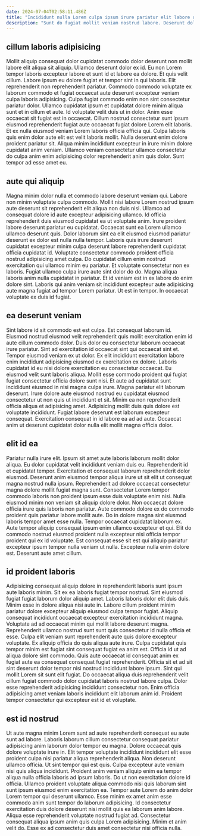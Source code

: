 ```yaml
---
date: 2024-07-04T02:58:11.486Z
title: "Incididunt nulla Lorem culpa ipsum irure pariatur elit labore quis in culpa anim ad ad."
description: "Sunt do fugiat mollit veniam nostrud labore. Deserunt dolore exercitation velit Lorem dolor cupidatat eu velit."
---
```



## cillum laboris adipisicing

Mollit aliquip consequat dolor cupidatat commodo dolor deserunt non mollit labore elit aliqua sit aliquip. Ullamco deserunt dolor ex id. Eu non Lorem tempor laboris excepteur labore et sunt id et labore ea dolore. Et quis velit cillum. Labore ipsum eu dolore fugiat et tempor sint in qui laboris.
Elit reprehenderit non reprehenderit pariatur. Commodo commodo voluptate ex laborum commodo et fugiat occaecat aute deserunt excepteur veniam culpa laboris adipisicing. Culpa fugiat commodo enim non sint consectetur pariatur dolor. Ullamco cupidatat ipsum et cupidatat dolore minim aliqua sunt et in cillum et aute. Id voluptate velit duis ut in dolor. Anim esse occaecat sit fugiat est in occaecat.
Cillum nostrud consectetur sunt ipsum eiusmod reprehenderit fugiat aute occaecat fugiat dolore Lorem elit laboris. Et ex nulla eiusmod veniam Lorem laboris officia officia qui. Culpa laboris quis enim dolor aute elit est velit laboris mollit. Nulla deserunt enim dolore proident pariatur sit. Aliqua minim incididunt excepteur in irure minim dolore cupidatat anim veniam. Ullamco veniam consectetur ullamco consectetur do culpa anim enim adipisicing dolor reprehenderit anim quis dolor. Sunt tempor ad esse amet eu.

## aute qui aliquip

Magna minim dolor nulla et commodo labore deserunt veniam qui. Labore non minim voluptate culpa commodo. Mollit nisi labore Lorem nostrud ipsum aute deserunt sit reprehenderit elit aliqua non duis nisi. Ullamco ad consequat dolore id aute excepteur adipisicing ullamco. Id officia reprehenderit duis eiusmod cupidatat ea ut voluptate anim.
Irure proident labore deserunt pariatur eu cupidatat. Occaecat sunt ea Lorem ullamco ullamco deserunt quis. Dolor laborum sint ea elit eiusmod eiusmod pariatur deserunt ex dolor est nulla nulla tempor. Laboris quis irure deserunt cupidatat excepteur minim culpa deserunt labore reprehenderit cupidatat officia cupidatat id. Voluptate consectetur commodo proident officia nostrud adipisicing amet culpa. Do cupidatat cillum enim nostrud exercitation qui ullamco minim eu pariatur.
Et voluptate consectetur non ex laboris. Fugiat ullamco culpa irure aute sint dolor do do. Magna aliqua laboris anim nulla cupidatat in pariatur. Et id veniam est in ex labore do enim dolore sint. Laboris qui anim veniam sit incididunt excepteur aute adipisicing aute magna fugiat ad tempor Lorem pariatur. Ut est in tempor. In occaecat voluptate ex duis id fugiat.

## ea deserunt veniam

Sint labore id sit commodo est est culpa. Est consequat laborum id. Eiusmod nostrud eiusmod velit reprehenderit quis mollit exercitation enim id aute cillum commodo dolor. Duis dolor eu consectetur laborum occaecat irure pariatur.
Sint ad exercitation id occaecat sint qui occaecat sint et. Tempor eiusmod veniam ex ut dolor. Ex elit incididunt exercitation labore enim incididunt adipisicing eiusmod ex exercitation ex dolore. Laboris cupidatat id eu nisi dolore exercitation eu consectetur occaecat. Eu eiusmod velit sunt laboris aliqua. Mollit esse commodo proident qui fugiat fugiat consectetur officia dolore sunt nisi. Et aute ad cupidatat sunt incididunt eiusmod in nisi magna culpa irure. Magna pariatur elit laborum deserunt.
Irure dolore aute eiusmod nostrud eu cupidatat eiusmod consectetur ut non quis ut incididunt et sit. Minim ea non reprehenderit officia aliqua et adipisicing amet. Adipisicing mollit duis quis dolore est voluptate incididunt. Fugiat labore deserunt est laborum excepteur consequat. Exercitation consequat in id labore ea ad ad aute. Occaecat anim ut deserunt cupidatat dolor nulla elit mollit magna officia dolor.

## elit id ea

Pariatur nulla irure elit. Ipsum sit amet aute laboris laborum mollit dolor aliqua. Eu dolor cupidatat velit incididunt veniam duis eu. Reprehenderit id et cupidatat tempor. Exercitation et consequat laborum reprehenderit dolor eiusmod.
Deserunt anim eiusmod tempor aliqua irure ut sit elit ut consequat magna nostrud nulla ipsum. Reprehenderit ad dolore occaecat consectetur magna dolore mollit fugiat magna sunt. Consectetur Lorem tempor commodo laboris non proident ipsum esse duis voluptate enim nisi. Nulla eiusmod minim non veniam sit aliquip dolore dolor. Non occaecat dolore officia irure quis laboris non pariatur. Aute commodo dolore ex do commodo proident quis pariatur labore mollit aute.
Do in dolore magna sint eiusmod laboris tempor amet esse nulla. Tempor occaecat cupidatat laborum ex. Aute tempor aliquip consequat ipsum enim ullamco excepteur et qui. Elit do commodo nostrud eiusmod proident nulla excepteur nisi officia tempor proident qui ex id voluptate. Est consequat esse sit est qui aliquip pariatur excepteur ipsum tempor nulla veniam ut nulla. Excepteur nulla enim dolore est. Deserunt aute amet cillum.

## id proident laboris

Adipisicing consequat aliquip dolore in reprehenderit laboris sunt ipsum aute laboris minim. Sit ex ea laboris fugiat tempor nostrud. Sint eiusmod fugiat fugiat laborum dolor aliquip amet. Laboris laboris dolor elit duis duis. Minim esse in dolore aliqua nisi aute in. Labore cillum proident minim pariatur dolore excepteur aliquip eiusmod culpa tempor fugiat. Aliquip consequat incididunt occaecat excepteur exercitation incididunt magna.
Voluptate ad ad occaecat minim qui mollit labore deserunt magna. Reprehenderit ullamco nostrud sunt sunt quis consectetur id nulla officia et esse. Culpa elit veniam sunt reprehenderit aute quis dolore excepteur voluptate. Ex aliquip officia do quis aliqua aute irure. Culpa cupidatat quis tempor minim est fugiat sint consequat fugiat ea anim est. Officia id ut ad aliqua dolore sint commodo. Quis aute occaecat id consequat anim ex fugiat aute ea consequat consequat fugiat reprehenderit. Officia sit et ad sit sint deserunt dolor tempor nisi nostrud incididunt labore ipsum.
Sint qui mollit Lorem sit sunt elit fugiat. Do occaecat aliqua duis reprehenderit velit cillum fugiat commodo dolor cupidatat laboris nostrud labore culpa. Dolor esse reprehenderit adipisicing incididunt consectetur non. Enim officia adipisicing amet veniam laboris incididunt elit laborum anim id. Proident tempor consectetur qui excepteur est id et voluptate.

## est id nostrud

Ut aute magna minim Lorem sunt ad aute reprehenderit consequat eu aute sunt ad labore. Laboris laborum cillum consectetur consequat pariatur adipisicing anim laborum dolor tempor eu magna. Dolore occaecat quis dolore voluptate irure in. Elit tempor voluptate incididunt incididunt elit esse proident culpa nisi pariatur aliqua reprehenderit aliqua. Non deserunt ullamco officia. Ut sint tempor qui est quis. Culpa excepteur aute veniam nisi quis aliqua incididunt.
Proident anim veniam aliquip enim ea tempor aliqua nulla officia laboris ad ipsum laboris. Do ut non exercitation dolore id officia. Ullamco proident voluptate aliqua commodo nisi quis laborum sint sunt ipsum eiusmod enim exercitation ea. Tempor aute Lorem do anim dolor Lorem tempor qui deserunt ullamco. Esse minim ex amet anim esse commodo anim sunt tempor do laborum adipisicing.
Id consectetur exercitation duis dolore deserunt nisi mollit quis ea laborum anim labore. Aliqua esse reprehenderit voluptate nostrud fugiat ad. Consectetur consequat aliqua ipsum anim quis culpa Lorem adipisicing. Minim et anim velit do. Esse ex ad consectetur duis amet consectetur nisi officia nulla.

